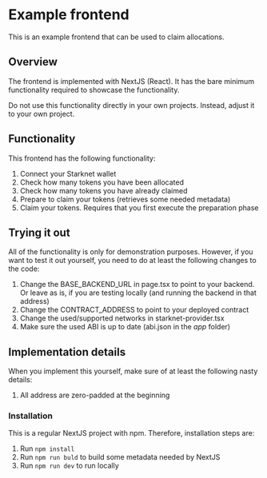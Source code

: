 # Example frontend

This is an example frontend that can be used to claim allocations.

## Overview

The frontend is implemented with NextJS (React). It has the bare minimum functionality required to showcase the functionality.

Do not use this functionality directly in your own projects. Instead, adjust it to your own project.

## Functionality

This frontend has the following functionality:

1. Connect your Starknet wallet
1. Check how many tokens you have been allocated
1. Check how many tokens you have already claimed
1. Prepare to claim your tokens (retrieves some needed metadata)
1. Claim your tokens. Requires that you first execute the preparation phase

## Trying it out

All of the functionality is only for demonstration purposes. However, if you want to test it out yourself, you need to do at least the following changes to the code:

1. Change the BASE_BACKEND_URL in page.tsx to point to your backend. Or leave as is, if you are testing locally (and running the backend in that address)
1. Change the CONTRACT_ADDRESS to point to your deployed contract
1. Change the used/supported networks in starknet-provider.tsx
1. Make sure the used ABI is up to date (abi.json in the _app_ folder)

## Implementation details

When you implement this yourself, make sure of at least the following nasty details:

1. All address are zero-padded at the beginning

### Installation

This is a regular NextJS project with npm. Therefore, installation steps are:

1. Run `npm install`
1. Run `npm run buld` to build some metadata needed by NextJS
1. Run `npm run dev` to run locally
